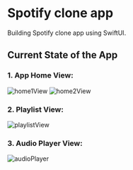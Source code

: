 # Spotify clone app

Building Spotify clone app using SwiftUI.

## Current State of the App

### __1. App Home View:__

![home1View](/Images/Home1.png) ![home2View](/Images/Home2.png)

### __2. Playlist View:__

![playlistView](/Images/Playlist.png) 

### __3. Audio Player View:__

![audioPlayer](/Images/AudioPlayer.png) 